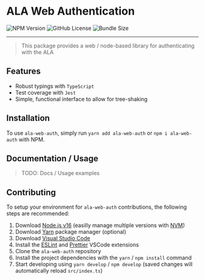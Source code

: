 # ALA Web Authentication

![NPM Version](https://img.shields.io/npm/v/ala-web-auth?style=flat-square)
![GitHub License](https://img.shields.io/github/license/AtlasOfLivingAustralia/ala-web-auth?style=flat-square)
![Bundle Size](https://img.shields.io/bundlephobia/min/ala-web-auth?label=bundle%20size&style=flat-square)

---

> This package provides a web / node-based library for authenticating with the ALA

## Features

- Robust typings with `TypeScript`
- Test coverage with `Jest`
- Simple, functional interface to allow for tree-shaking

## Installation

To use `ala-web-auth`, simply run `yarn add ala-web-auth` or `npm i ala-web-auth` with NPM.

## Documentation / Usage

> TODO: Docs / Usage examples

## Contributing

To setup your environment for `ala-web-auth` contributions, the following steps are recommended:

1. Download [Node.js v16](https://nodejs.org/en/) (easilly manage multiple versions with [NVM](https://github.com/nvm-sh/nvm))
2. Download [Yarn](https://yarnpkg.com/) package manager (optional)
3. Download [Visual Studio Code](https://code.visualstudio.com/)
4. Install the [ESLint](https://marketplace.visualstudio.com/items?itemName=dbaeumer.vscode-eslint) and [Prettier](https://marketplace.visualstudio.com/items?itemName=esbenp.prettier-vscode) VSCode extensions
5. Clone the `ala-web-auth` repository
6. Install the project dependencies with the `yarn` / `npm install` command
7. Start developing using `yarn develop` / `npm develop` (saved changes will automatically reload `src/index.ts`)
